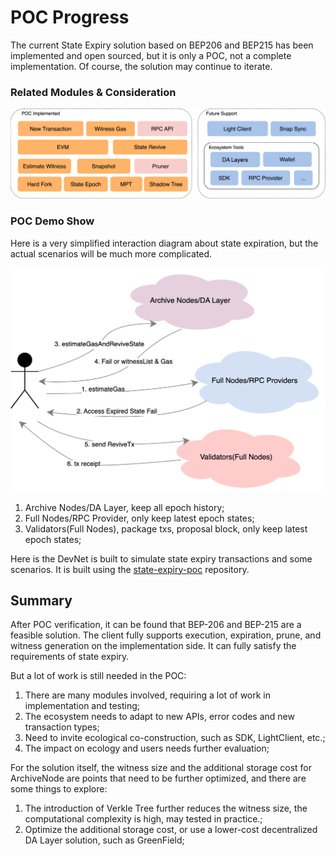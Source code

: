# POC Progress

The current State Expiry solution based on BEP206 and BEP215 has been implemented and open sourced, but it is only a POC, not a complete implementation. Of course, the solution may continue to iterate.

### Related Modules & Consideration

![](../assets/consensus-state-expiry/related-modules.png)

### POC Demo Show

Here is a very simplified interaction diagram about state expiration, but the actual scenarios will be much more complicated.
  

![](../assets/consensus-state-expiry/jacksen_state_expiry-ss-demo.png)

1. Archive Nodes/DA Layer, keep all epoch history;
2. Full Nodes/RPC Provider, only keep latest epoch states;
3. Validators(Full Nodes), package txs, proposal block, only keep latest epoch states;

  

Here is the DevNet is built to simulate state expiry transactions and some scenarios. It is built using the [state-expiry-poc](https://github.com/node-real/state-expiry-poc/) repository.

## Summary

After POC verification, it can be found that BEP-206 and BEP-215 are a feasible solution. The client fully supports execution, expiration, prune, and witness generation on the implementation side. It can fully satisfy the requirements of state expiry.

  

But a lot of work is still needed in the POC:

1. There are many modules involved, requiring a lot of work in implementation and testing;
2. The ecosystem needs to adapt to new APIs, error codes and new transaction types;
3. Need to invite ecological co-construction, such as SDK, LightClient, etc.;
4. The impact on ecology and users needs further evaluation; 

  

For the solution itself, the witness size and the additional storage cost for ArchiveNode are points that need to be further optimized, and there are some things to explore:

1. The introduction of Verkle Tree further reduces the witness size, the computational complexity is high, may tested in practice.;
2. Optimize the additional storage cost, or use a lower-cost decentralized DA Layer solution, such as GreenField;